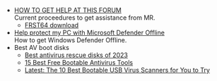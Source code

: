 - [HOW TO GET HELP AT THIS FORUM](https://www.malwareremoval.com/forum/viewtopic.php?p=491381#p491381)  
Current proceedures to get assistance from MR.
  - [FRST64 download](http://www.bleepingcomputer.com/download/farbar-recovery-scan-tool/dl/82/)
- [Help protect my PC with Microsoft Defender Offline](https://support.microsoft.com/en-us/windows/help-protect-my-pc-with-microsoft-defender-offline-9306d528-64bf-4668-5b80-ff533f183d6c#:~:text=Download%20Windows%20Defender%20Offline%20and%20install%20it%20to,to%20boot%20from%20the%20drive%20containing%20this%20media.)  
How to get Windows Defender Offline.
- Best AV boot disks
  - [Best antivirus rescue disks of 2023](https://www.techradar.com/best/best-antivirus-rescue-disk)
  - [15 Best Free Bootable Antivirus Tools](https://www.lifewire.com/free-bootable-antivirus-tools-2625785)
  - [Latest: The 10 Best Bootable USB Virus Scanners for You to Try](https://recoverit.wondershare.com/usb-tips/bootable-usb-virus-scanners.html)
